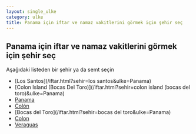```yaml
---
layout: single_ulke
category: ulke
title: Panama için iftar ve namaz vakitlerini görmek için şehir seç
---
```



## Panama için iftar ve namaz vakitlerini görmek için şehir seç

Aşağıdaki listeden bir şehir ya da semt seçin


* [Los Santos](/iftar.html?sehir=los santos&ulke=Panama)
* [Colon Island (Bocas Del Toro)](/iftar.html?sehir=colon island (bocas del toro)&ulke=Panama)
* [Panama](/iftar.html?sehir=panama&ulke=Panama)
* [Colón](/iftar.html?sehir=colón&ulke=Panama)
* [Bocas del Toro](/iftar.html?sehir=bocas del toro&ulke=Panama)
* [Colon](/iftar.html?sehir=colon&ulke=Panama)
* [Veraguas](/iftar.html?sehir=veraguas&ulke=Panama)
